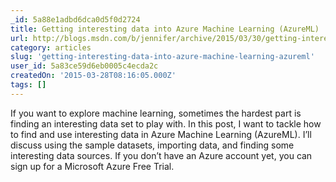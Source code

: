 ```yaml
---
_id: 5a88e1adbd6dca0d5f0d2724
title: Getting interesting data into Azure Machine Learning (AzureML)
url: http://blogs.msdn.com/b/jennifer/archive/2015/03/30/getting-interesting-data-into-azure-machine-learning-azureml.aspx
category: articles
slug: 'getting-interesting-data-into-azure-machine-learning-azureml'
user_id: 5a83ce59d6eb0005c4ecda2c
createdOn: '2015-03-28T08:16:05.000Z'
tags: []
---
```


If you want to explore machine learning, sometimes the hardest part is finding an interesting data set to play with. In this post, I want to tackle how to find and use interesting data in Azure Machine Learning (AzureML).  I’ll discuss using the sample datasets, importing data, and finding some interesting data sources. If you don’t have an Azure account yet, you can sign up for a Microsoft Azure Free Trial.
